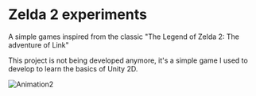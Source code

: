 # Zelda 2 experiments

A simple games inspired from the classic "The Legend of Zelda 2: The adventure of Link"

This project is not being developed anymore, it's a simple game I used to develop to learn the basics of Unity 2D.

![Animation2](https://user-images.githubusercontent.com/11707683/119107828-e5f93880-ba1f-11eb-9f4c-9742eb568607.gif)

